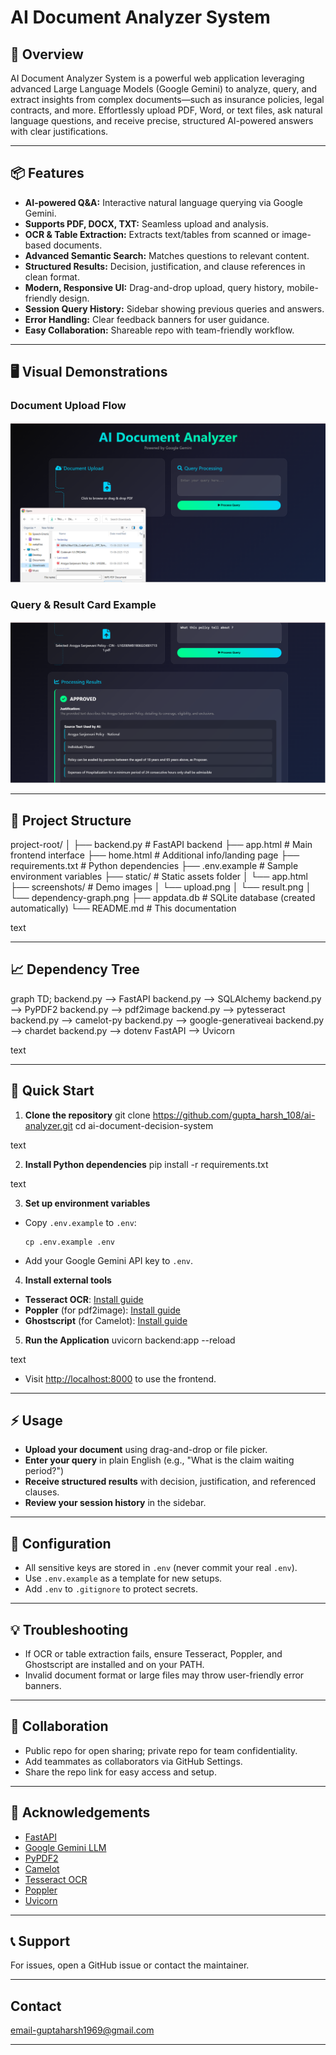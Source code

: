 # AI Document Analyzer System

## 🌟 Overview
AI Document Analyzer System is a powerful web application leveraging advanced Large Language Models (Google Gemini) to analyze, query, and extract insights from complex documents—such as insurance policies, legal contracts, and more. Effortlessly upload PDF, Word, or text files, ask natural language questions, and receive precise, structured AI-powered answers with clear justifications.

---

## 📦 Features
- **AI-powered Q&A:** Interactive natural language querying via Google Gemini.
- **Supports PDF, DOCX, TXT:** Seamless upload and analysis.
- **OCR & Table Extraction:** Extracts text/tables from scanned or image-based documents.
- **Advanced Semantic Search:** Matches questions to relevant content.
- **Structured Results:** Decision, justification, and clause references in clean format.
- **Modern, Responsive UI:** Drag-and-drop upload, query history, mobile-friendly design.
- **Session Query History:** Sidebar showing previous queries and answers.
- **Error Handling:** Clear feedback banners for user guidance.
- **Easy Collaboration:** Shareable repo with team-friendly workflow.

---

## 🖥️ Visual Demonstrations

### Document Upload Flow
![Document Upload Screenshot](upload.png)

### Query & Result Card Example
![Result Screenshot](result.png)


---

## 🌳 Project Structure

project-root/
│
├── backend.py # FastAPI backend
├── app.html # Main frontend interface
├── home.html # Additional info/landing page
├── requirements.txt # Python dependencies
├── .env.example # Sample environment variables
├── static/ # Static assets folder
│ └── app.html
├── screenshots/ # Demo images
│ └── upload.png
│ └── result.png
│ └── dependency-graph.png
├── appdata.db # SQLite database (created automatically)
└── README.md # This documentation

text

---

## 📈 Dependency Tree

graph TD;
backend.py --> FastAPI
backend.py --> SQLAlchemy
backend.py --> PyPDF2
backend.py --> pdf2image
backend.py --> pytesseract
backend.py --> camelot-py
backend.py --> google-generativeai
backend.py --> chardet
backend.py --> dotenv
FastAPI --> Uvicorn

text

---

## 🚀 Quick Start

1. **Clone the repository**
git clone https://github.com/gupta_harsh_108/ai-analyzer.git
cd ai-document-decision-system

text

2. **Install Python dependencies**
pip install -r requirements.txt

text

3. **Set up environment variables**
- Copy `.env.example` to `.env`:
  ```
  cp .env.example .env
  ```
- Add your Google Gemini API key to `.env`.

4. **Install external tools**
- **Tesseract OCR**: [Install guide](https://github.com/tesseract-ocr/tesseract)
- **Poppler** (for pdf2image): [Install guide](https://poppler.freedesktop.org/)
- **Ghostscript** (for Camelot): [Install guide](https://www.ghostscript.com/)

5. **Run the Application**
uvicorn backend:app --reload

text
- Visit [http://localhost:8000](http://localhost:8000) to use the frontend.

---

## ⚡ Usage

- **Upload your document** using drag-and-drop or file picker.
- **Enter your query** in plain English (e.g., "What is the claim waiting period?")
- **Receive structured results** with decision, justification, and referenced clauses.
- **Review your session history** in the sidebar.

---

## 🧩 Configuration

- All sensitive keys are stored in `.env` (never commit your real `.env`).
- Use `.env.example` as a template for new setups.
- Add `.env` to `.gitignore` to protect secrets.

---

## 💡 Troubleshooting

- If OCR or table extraction fails, ensure Tesseract, Poppler, and Ghostscript are installed and on your PATH.
- Invalid document format or large files may throw user-friendly error banners.

---

## 👥 Collaboration

- Public repo for open sharing; private repo for team confidentiality.
- Add teammates as collaborators via GitHub Settings.
- Share the repo link for easy access and setup.

---

## 🙏 Acknowledgements

- [FastAPI](https://fastapi.tiangolo.com/)
- [Google Gemini LLM](https://ai.google.dev/)
- [PyPDF2](https://github.com/py-pdf/PyPDF2)
- [Camelot](https://camelot-py.readthedocs.io/)
- [Tesseract OCR](https://github.com/tesseract-ocr/tesseract)
- [Poppler](https://poppler.freedesktop.org/)
- [Uvicorn](https://www.uvicorn.org/)

---

## 📞 Support

For issues, open a GitHub issue or contact the maintainer.

---
## Contact

email-guptaharsh1969@gmail.com

---
